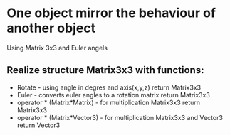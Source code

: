 # One object mirror the behaviour of another object
Using Matrix 3x3 and Euler angels
## Realize structure Matrix3x3 with functions: <br />
<ul>
<li>Rotate - using angle in degres and axis(x,y,z) return Matrix3x3</li>
<li>Euler - converts euler angles to a rotation matrix return Matrix3x3</li>
<li>operator * (Matrix*Matrix) - for multiplication Matrix3x3 return Matrix3x3</li>
<li>operator * (Matrix*Vector3) - for multiplication Matrix3x3 and Vector3 return Vector3</li>
</ul>

